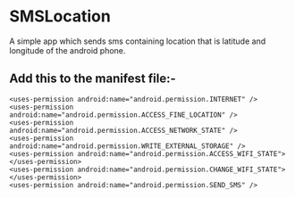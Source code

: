 # SMSLocation
A simple app which sends sms containing location that is latitude and longitude of the android phone.
## Add this to the manifest file:-
    <uses-permission android:name="android.permission.INTERNET" />
    <uses-permission android:name="android.permission.ACCESS_FINE_LOCATION" />
    <uses-permission android:name="android.permission.ACCESS_NETWORK_STATE" />
    <uses-permission android:name="android.permission.WRITE_EXTERNAL_STORAGE" />
    <uses-permission android:name="android.permission.ACCESS_WIFI_STATE"></uses-permission>
    <uses-permission android:name="android.permission.CHANGE_WIFI_STATE"></uses-permission>
    <uses-permission android:name="android.permission.SEND_SMS" />
